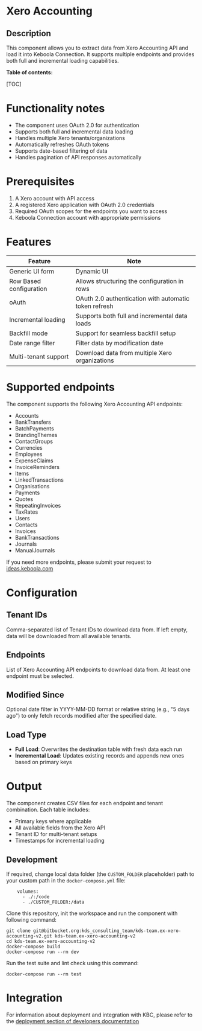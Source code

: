 Xero Accounting
=============

Description
-----------
This component allows you to extract data from Xero Accounting API and load it into Keboola Connection. It supports multiple endpoints and provides both full and incremental loading capabilities.

**Table of contents:**

[TOC]

Functionality notes
===================
- The component uses OAuth 2.0 for authentication
- Supports both full and incremental data loading
- Handles multiple Xero tenants/organizations
- Automatically refreshes OAuth tokens
- Supports date-based filtering of data
- Handles pagination of API responses automatically

Prerequisites
=============
1. A Xero account with API access
2. A registered Xero application with OAuth 2.0 credentials
3. Required OAuth scopes for the endpoints you want to access
4. Keboola Connection account with appropriate permissions

Features
========

| **Feature**             | **Note**                                      |
|-------------------------|-----------------------------------------------|
| Generic UI form         | Dynamic UI                                    |
| Row Based configuration | Allows structuring the configuration in rows  |
| oAuth                   | OAuth 2.0 authentication with automatic token refresh |
| Incremental loading     | Supports both full and incremental data loads |
| Backfill mode           | Support for seamless backfill setup           |
| Date range filter       | Filter data by modification date              |
| Multi-tenant support    | Download data from multiple Xero organizations|

Supported endpoints
===================
The component supports the following Xero Accounting API endpoints:
- Accounts
- BankTransfers
- BatchPayments
- BrandingThemes
- ContactGroups
- Currencies
- Employees
- ExpenseClaims
- InvoiceReminders
- Items
- LinkedTransactions
- Organisations
- Payments
- Quotes
- RepeatingInvoices
- TaxRates
- Users
- Contacts
- Invoices
- BankTransactions
- Journals
- ManualJournals

If you need more endpoints, please submit your request to
[ideas.keboola.com](https://ideas.keboola.com/)

Configuration
=============

Tenant IDs
----------
Comma-separated list of Tenant IDs to download data from. If left empty, data will be downloaded from all available tenants.

Endpoints
---------
List of Xero Accounting API endpoints to download data from. At least one endpoint must be selected.

Modified Since
-------------
Optional date filter in YYYY-MM-DD format or relative string (e.g., "5 days ago") to only fetch records modified after the specified date.

Load Type
---------
- **Full Load**: Overwrites the destination table with fresh data each run
- **Incremental Load**: Updates existing records and appends new ones based on primary keys

Output
======
The component creates CSV files for each endpoint and tenant combination. Each table includes:
- Primary keys where applicable
- All available fields from the Xero API
- Tenant ID for multi-tenant setups
- Timestamps for incremental loading

Development
-----------

If required, change local data folder (the `CUSTOM_FOLDER` placeholder) path to
your custom path in the `docker-compose.yml` file:

~~~~~~~~~~~~~~~~~~~~~~~~~~~~~~~~~~~~~~~~~~~~~~~~~~~~~~~~~~~~~~~~~~~~~~~~~~~~~~~~
    volumes:
      - ./:/code
      - ./CUSTOM_FOLDER:/data
~~~~~~~~~~~~~~~~~~~~~~~~~~~~~~~~~~~~~~~~~~~~~~~~~~~~~~~~~~~~~~~~~~~~~~~~~~~~~~~~

Clone this repository, init the workspace and run the component with following
command:

~~~~~~~~~~~~~~~~~~~~~~~~~~~~~~~~~~~~~~~~~~~~~~~~~~~~~~~~~~~~~~~~~~~~~~~~~~~~~~~~
git clone git@bitbucket.org:kds_consulting_team/kds-team.ex-xero-accounting-v2.git kds-team.ex-xero-accounting-v2
cd kds-team.ex-xero-accounting-v2
docker-compose build
docker-compose run --rm dev
~~~~~~~~~~~~~~~~~~~~~~~~~~~~~~~~~~~~~~~~~~~~~~~~~~~~~~~~~~~~~~~~~~~~~~~~~~~~~~~~

Run the test suite and lint check using this command:

~~~~~~~~~~~~~~~~~~~~~~~~~~~~~~~~~~~~~~~~~~~~~~~~~~~~~~~~~~~~~~~~~~~~~~~~~~~~~~~~
docker-compose run --rm test
~~~~~~~~~~~~~~~~~~~~~~~~~~~~~~~~~~~~~~~~~~~~~~~~~~~~~~~~~~~~~~~~~~~~~~~~~~~~~~~~

Integration
===========

For information about deployment and integration with KBC, please refer to the
[deployment section of developers
documentation](https://developers.keboola.com/extend/component/deployment/)
